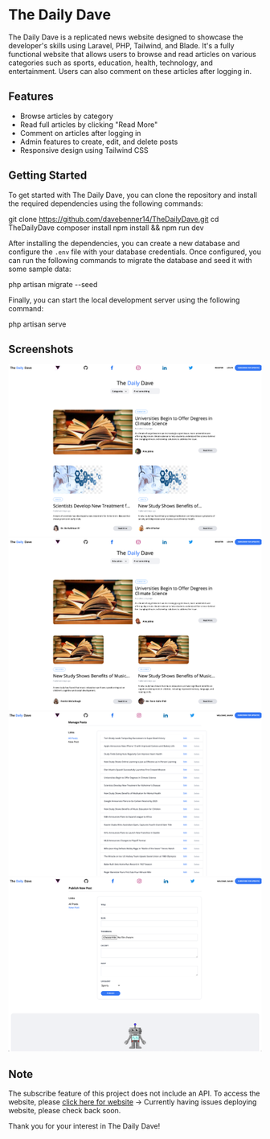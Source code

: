 # The Daily Dave

The Daily Dave is a replicated news website designed to showcase the developer's skills using Laravel, PHP, Tailwind, and Blade. It's a fully functional website that allows users to browse and read articles on various categories such as sports, education, health, technology, and entertainment. Users can also comment on these articles after logging in.

## Features

-   Browse articles by category
-   Read full articles by clicking "Read More"
-   Comment on articles after logging in
-   Admin features to create, edit, and delete posts
-   Responsive design using Tailwind CSS

## Getting Started

To get started with The Daily Dave, you can clone the repository and install the required dependencies using the following commands:

git clone https://github.com/davebenner14/TheDailyDave.git
cd TheDailyDave
composer install
npm install && npm run dev

After installing the dependencies, you can create a new database and configure the `.env` file with your database credentials. Once configured, you can run the following commands to migrate the database and seed it with some sample data:

php artisan migrate --seed

Finally, you can start the local development server using the following command:

php artisan serve

## Screenshots

![Screenshot 1](Screenshots/Screenshot1.png)
![Screenshot 2](Screenshots/Screenshot2.png)
![Screenshot 3](Screenshots/Screenshot3.png)
![Screenshot 4](Screenshots/Screenshot4.png)

## Note

The subscribe feature of this project does not include an API. To access the website, please [click here for website](#) -> Currently having issues deploying website, please check back soon.

Thank you for your interest in The Daily Dave!
